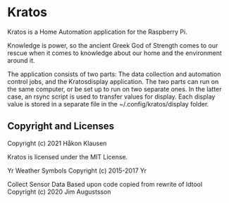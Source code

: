# Kratos

Kratos is a Home Automation application for the Raspberry Pi. 

Knowledge is power, so the ancient Greek God of Strength comes to our rescue when it comes to knowledge about our home and the environment around it.

The application consists of two parts: The data collection and automation control jobs, and the Kratosdisplay application.  The two parts can run on the same computer, or be set up to run on two separate ones.  In the latter case, an rsync script is used to transfer values for display.  Each display value is stored in a separate file in the ~/.config/kratos/display folder.  

## Copyright and Licenses
Copyright (c) 2021 Håkon Klausen

Kratos is licensed under the MIT License.  

Yr Weather Symbols Copyright (c) 2015-2017 Yr

Collect Sensor Data Based upon code copied from rewrite of ldtool
Copyright (c) 2020 Jim Augustsson